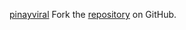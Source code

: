 [pinayviral](https://pinayviral.pages.dev)
Fork the [repository](https://github.com/harlahsaduki) on GitHub.